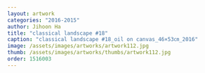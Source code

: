 ```yaml
---
layout: artwork
categories: "2016-2015"
author: Jihoon Ha
title: "classical landscape #18"
caption: "classical landscape #18_oil on canvas_46×53㎝_2016"
image: /assets/images/artworks/artwork112.jpg
thumb: /assets/images/artworks/thumbs/artwork112.jpg
order: 1516003
---
```

